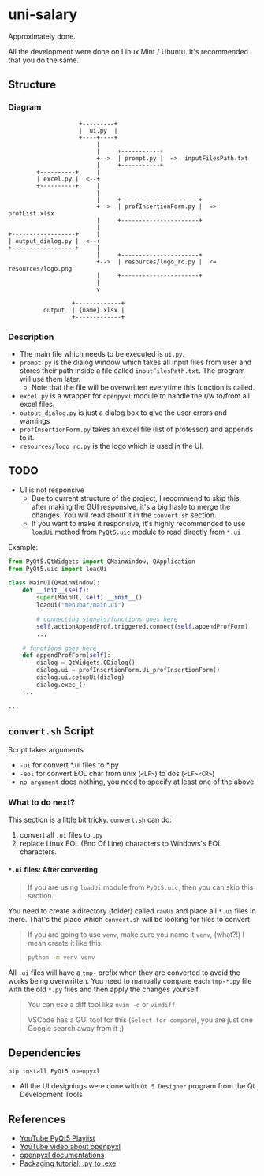 # uni-salary

Approximately done.

All the development were done on Linux Mint / Ubuntu.
It's recommended that you do the same.

## Structure

### Diagram

```
                    +---------+
                    |  ui.py  |
                    +----+----+
                         |
                         |     +-----------+
                         +-->  | prompt.py |  =>  inputFilesPath.txt
                         |     +-----------+
        +----------+     |
        | excel.py |  <--+
        +----------+     |
                         |
                         |     +----------------------+
                         +-->  | profInsertionForm.py |  =>  profList.xlsx
                         |     +----------------------+
                         |
+------------------+     |
| output_dialog.py |  <--+
+------------------+     |
                         |     +----------------------+
                         +-->  | resources/logo_rc.py |  <=  resources/logo.png
                         |     +----------------------+
                         |
                         v

                  +-------------+
          output  | {name}.xlsx |
                  +-------------+
```

### Description

+ The main file which needs to be executed is `ui.py`.
+ `prompt.py` is the dialog window which takes all input files from user and
  stores their path inside a file called `inputFilesPath.txt`.
  The program will use them later.
    + Note that the file will be overwritten everytime this function is called.
+ `excel.py` is a wrapper for `openpyxl` module to handle the r/w to/from all
  excel files.
+ `output_dialog.py` is just a dialog box to give the user errors and warnings
+ `profInsertionForm.py` takes an excel file (list of professor) and appends to
  it.
+ `resources/logo_rc.py` is the logo which is used in the UI.

## TODO

+ UI is not responsive
    + Due to current structure of the project, I recommend to skip this.
      after making the GUI responsive, it's a big hasle to merge the changes.
      You will read about it in the `convert.sh` section.
    + If you want to make it responsive,
      it's highly recommended to use `loadUi` method from `PyQt5.uic` module
      to read directly from `*.ui`

Example:

```python
from PyQt5.QtWidgets import QMainWindow, QApplication
from PyQt5.uic import loadUi

class MainUI(QMainWindow):
    def __init__(self):
        super(MainUI, self).__init__()
        loadUi("menubar/main.ui")

        # connecting signals/functions goes here
        self.actionAppendProf.triggered.connect(self.appendProfForm)
        ...

    # functions goes here
    def appendProfForm(self):
        dialog = QtWidgets.QDialog()
        dialog.ui = profInsertionForm.Ui_profInsertionForm()
        dialog.ui.setupUi(dialog)
        dialog.exec_()
    ...

...
```

## `convert.sh` Script

Script takes arguments

+ `-ui` for convert *.ui files to *.py
+ `-eol` for convert EOL char from unix (`<LF>`) to dos (`<LF><CR>`)
+ `no argument` does nothing, you need to specify at least one of the above

### What to do next?

This section is a little bit tricky. `convert.sh` can do:

1. convert all `.ui` files to `.py`
1. replace Linux EOL (End Of Line) characters to Windows's EOL characters.

#### `*.ui` files: After converting

> If you are using `loadUi` module from `PyQt5.uic`,
> then you can skip this section.

You need to create a  directory (folder) called `rawUi` and place all `*.ui`
files in there. That's the place which `convert.sh` will be looking for files to
convert.

> If you are going to use `venv`, make sure you name it `venv`, (what?!)
> I mean create it like this:
> 
> ```bash
> python -m venv venv
> ```

All `.ui` files will have a `tmp-` prefix when they are converted to avoid
the works being overwritten. You need to manually compare each `tmp-*.py`
file with the old `*.py` files and then apply the changes yourself.

> You can use a diff tool like `nvim -d` or `vimdiff`
> 
> VSCode has a GUI tool for this (`Select for compare`),
> you are just one Google search away from it ;)

## Dependencies

```bash
pip install PyQt5 openpyxl
```

+ All the UI designings were done with `Qt 5 Designer` program from the Qt Development Tools

## References

+ [YouTube PyQt5 Playlist](https://www.youtube.com/playlist?list=PLzMcBGfZo4-lB8MZfHPLTEHO9zJDDLpYj)
+ [YouTube video about openpyxl](https://youtu.be/7YS6YDQKFh0?si=N-D3giaDBtqcaV7y)
+ [openpyxl documentations](https://openpyxl.readthedocs.io/en/stable/)
+ [Packaging tutorial: .py to .exe](https://youtu.be/p3tSLatmGvU?si=ykLtv16RQwxt6UyE)
